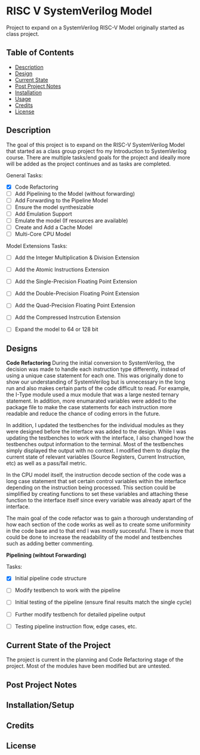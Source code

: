 # RISC V SystemVerilog Model
Project to expand on a SystemVerilog RISC-V Model originally started as class project. 

<!-- Image/link format
![Name](folder/name.file) spaces encoded as %20
-->

## Table of Contents

- [Description](#description)
- [Design](#design)
- [Current State](#current-state-of-the-project)
- [Post Project Notes](#post-project-notes)
- [Installation](#installation) <!-- Should I have Installation and Usage above or below the Design, Current State, Changes, etc? -->
- [Usage](#usage)
- [Credits](#credits)
- [License](#license)

## Description

The goal of this project is to expand on the RISC-V SystemVerilog Model that started as a class group project fro my Introduction to SystemVerilog course. There are multiple tasks/end goals for the project and ideally more will be added as the project continues and as tasks are completed. 

General Tasks:
- [X] Code Refactoring
- [ ] Add Pipelining to the Model (without forwarding)
- [ ] Add Forwarding to the Pipeline Model
- [ ] Ensure the model synthesizable
- [ ] Add Emulation Support
- [ ] Emulate the model (If resources are available)
- [ ] Create and Add a Cache Model
- [ ] Multi-Core CPU Model

Model Extensions Tasks:
- [ ] Add the Integer Multiplication & Division Extension
- [ ] Add the Atomic Instructions Extension
- [ ] Add the Single-Precision Floating Point Extension
- [ ] Add the Double-Precision Floating Point Extension
- [ ] Add the Quad-Precision Floating Point Extension
- [ ] Add the Compressed Instrcution Extension
- [ ] Expand the model to 64 or 128 bit


## Designs

**Code Refactoring**
During the initial conversion to SystemVerilog, the decision was made to handle each instruction type differently, instead of using a unique case statement for each one. This was originally done to show our understanding of SystemVerilog but is unnecessary in the long run and also makes certain parts of the code difficult to read. For example, the I-Type module used a mux module that was a large nested ternary statement. In addition, more enumarated variables were added to the package file to make the case statements for each instruction more readable and reduce the chance of coding errors in the future. 

In addition, I updated the testbenches for the individual modules as they were designed before the interface was added to the design. While I was updating the testbenches to work with the interface, I also changed how the testbenches output information to the terminal. Most of the testbenches simply displayed the output with no context. I modified them to display the current state of relevant variables (Source Registers, Current Instruction, etc) as well as a pass/fail metric. 

In the CPU model itself, the instruction decode section of the code was a long case statement that set certain control variables within the interface depending on the instruction being processed. This section could be simplified by creating functions to set these variables and attaching these function to the interface itself since every variable was already apart of the interface. 

The main goal of the code refactor was to gain a thorough understanding of how each section of the code works as well as to create some uniforminity in the code base and to that end I was mostly successful. There is more that could be done to increase the readability of the model and testbenches such as adding better commenting. 


**Pipelining (wihtout Forwarding)**

Tasks:
- [X] Initial pipeline code structure
- [ ] Modify testbench to work with the pipeline
- [ ] Initial testing of the pipeline (ensure final results match the single cycle)
- [ ] Further modify testbench for detailed pipeline output
- [ ] Testing pipeline instruction flow, edge cases, etc.


<!--
**Synthesize Model**


**Emulation Support**



**Cache Model Addition (Separate Repo Project?)**


**Extension Modules**

-->

## Current State of the Project

The project is current in the planning and Code Refactoring stage of the project. 
Most of the modules have been modified but are untested. 


## Post Project Notes

<!-- Text -->


## Installation/Setup

<!-- What EDA libraries and files are needed for this project? -->


<!--
## Usage

Provide instructions and examples for use. Include screenshots as needed.

To add a screenshot, create an `assets/images` folder in your repository and upload your screenshot to it. Then, using the relative filepath, add it to your README using the following syntax:

    ```md
    ![alt text](assets/images/screenshot.png)
    ```

## Features

If your project has a lot of features, list them here.

## Tests/Simulation

-->

## Credits

<!-- List your collaborators, if any, with links to their GitHub profiles. -->


<!-- If you used any third-party assets that require attribution, list the creators with links to their primary web presence in this section. -->
<!-- Link the Symbols and Footprints used? -->

## License

<!-- Licensed under the [CERN-OHL-S-2.0](LICENSE.txt) License -->